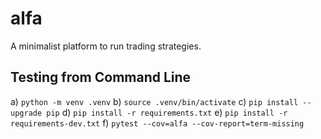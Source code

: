 # alfa
A minimalist platform to run trading strategies.

## Testing from Command Line
 a) `python -m venv .venv`
 b) `source .venv/bin/activate`
 c) `pip install --upgrade pip`
 d) `pip install -r requirements.txt`
 e) `pip install -r requirements-dev.txt`
 f) `pytest --cov=alfa --cov-report=term-missing`
